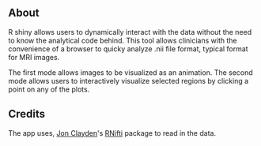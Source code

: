## About

R shiny allows users to dynamically interact with the data without the need to know the analytical code behind. This tool allows clinicians with the convenience of a browser to quicky analyze .nii file format, typical format for MRI images. 

The first mode allows images to be visualized as an animation. The second mode allows users to interactively visualize selected regions by clicking a point on any of the plots.

## Credits

The app uses, [Jon Clayden](https://twitter.com/jonclayden)'s [RNifti](https://cran.r-project.org/web/packages/RNifti/index.html) package to read in the data.


